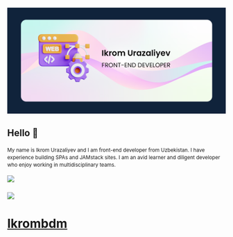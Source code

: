 ![Ikrom's web summary card](README_banner_ikrombdm.png)

## Hello 👋

<small>
My name is Ikrom Urazaliyev and I am front-end developer from Uzbekistan. I have experience building SPAs and JAMstack sites. I am an avid learner and diligent developer who enjoy working in multidisciplinary teams.
</small>
<!-- ![ikrombdm's GitHub stats](https://github-readme-stats.vercel.app/api?username=ikrombdm&theme=default&show_icons=true&hide=contribs,prs) -->

<br>
<br>
<a href="https://github.com/ikrombdm/github-readme-stats">
  <img src="https://github-readme-stats.vercel.app/api?username=ikrombdm&&show_icons=true&count_private=true&theme=white" />
</a>
<br>
<br>
 <img align="center" src="https://github-readme-stats.vercel.app/api/pin/?username=anuraghazra&repo=github-readme-stats" />


# [Ikrombdm](https://ikrombdm.github.io) 






<!-- <h1>hello</h1>
**ikrombdm/ikrombdm** is a ✨ _special_ ✨ repository because its `README.md` (this file) appears on your GitHub profile.

Here are some ideas to get you started:

- 🔭 I’m currently working on ...
- 🌱 I’m currently learning ...
- 👯 I’m looking to collaborate on ...
- 🤔 I’m looking for help with ...
- 💬 Ask me about ...
- 📫 How to reach me: ...
- 😄 Pronouns: ...
- ⚡ Fun fact: ...
-->

